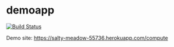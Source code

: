 # demoapp
[![Build Status](https://travis-ci.org/gamzeakmann/demoapp.svg?branch=master)](https://travis-ci.org/gamzeakmann/demoapp)

Demo site: https://salty-meadow-55736.herokuapp.com/compute
